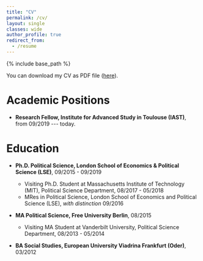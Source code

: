 ```yaml
---
title: "CV"
permalink: /cv/
layout: single
classes: wide
author_profile: true
redirect_from:
  - /resume
---
```


{% include base_path %}

You can download my CV as PDF file ([here](https://www.dropbox.com/s/gdscez6xqclon7a/CV_EN_Jan_Stuckatz.pdf?dl=0)). 

Academic Positions
======
* **Research Fellow, Institute for Advanced Study in Toulouse (IAST)**, from 09/2019 --- today.

Education
======
* **Ph.D. Political Science, London School of Economics & Political Science (LSE)**, 09/2015 - 09/2019
  * Visiting Ph.D. Student at Massachusetts Institute of Technology (MIT), Political Science Department, 08/2017 - 05/2018
  * MRes in Political Science, London School of Economics and Political Science (LSE), _with distinction_ 09/2016

* **MA Political Science, Free University Berlin**, 08/2015
  * Visiting MA Student at Vanderbilt University, Political Science Department,  08/2013 - 05/2014

* **BA Social Studies, European University Viadrina Frankfurt (Oder)**, 03/2012
